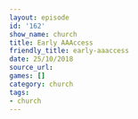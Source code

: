 ```yaml
---
layout: episode
id: '162'
show_name: church
title: Early AAAccess
friendly_title: early-aaaccess
date: 25/10/2018
source_url: 
games: []
category: church
tags:
- church
---
```

